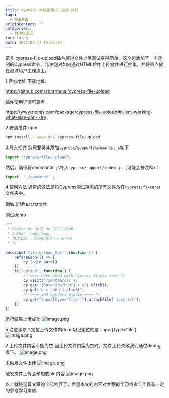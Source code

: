 ```yaml
---
title: cypress 自动化测试（文件上传）
tags:
  - Web开发
originContent: ''
categories:
  - 自动化测试
toc: false
date: 2021-09-17 14:52:04
---
```


前言
cypress-file-upload插件使得文件上传测试变得简单。这个包添加了一个定制的Cypress命令，允许您对如何通过HTML控件上传文件进行抽象，并将重点放在测试用户工作流上。

1.官方地址
下载地址:

 https://github.com/abramenal/cypress-file-upload 

插件使用详情可查考：

https://www.npmjs.com/package/cypress-file-upload#it-isnt-working-what-else-can-i-try

2.安装插件
npm
```bash
npm install --save-dev cypress-file-upload
```

3.导入插件
您需要将其添加`cypress/support/commands.js`如下
```js
import 'cypress-file-upload';
```

然后，确保将commands.js导入`cypress/support/index.js`（可能会被注释）：
```js
import  './commands' ;
```

4.使用方法
通常的做法是将Cypress测试所需的所有文件放在`Cypress/fixtures`文件夹中。

例如:新建test.txt文件


测试demo
```js
/**
 * Create by dell on 2021/3/20
 * Author ：wencheng
 * 微信公众 ：自动化测试 To share
 * */

describe('file_upload_test',function () {
    beforeEach(() => {
        cy.login_auto()
    })
    it('upload', function() {
        /* ==== Generated with Cypress Studio ==== */
        cy.visit('/zentao/qa/');
        cy.get('[data-id="bug"] > a').click();
        cy.get('p > .btn').click();
        /* ==== End Cypress Studio ==== */
        cy.get("input[type='file']").attachFile('test.txt');
    });
})
```

运行结果上传成功
![image.png](https://blogimage.houjiyi.com/Fp23dAS_B3cGKYKTDm9X0B1AgVyo)

5.注意事项
1.定位上传文件的dom
切记定位的是 `input[type='file']
![image.png](https://blogimage.houjiyi.com/Fp0NLcvG_-mmCFta1wZ67BvrgukW)

2.上传文件内容不能为空
当上传文件内容为空时，文件上传失败我们通过debug看下。
![image.png](https://blogimage.houjiyi.com/Fqg_9-1t-yOSY-En31giVhmatAmN)

未触发文件上传
![image.png](https://blogimage.houjiyi.com/FnU3iJoTDn5l90PBKA8pFWRsN7SX)

触发文件上传会预加载file内容
![image.png](https://blogimage.houjiyi.com/FuG6gDoBMYMgFP-WPIlhmyQuiVx3)

以上就是这篇文章的全部内容了，希望本文的内容对大家的学习或者工作具有一定的参考学习价值.